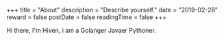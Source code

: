 +++
title = "About"
description = "Describe yourself."
date = "2019-02-28"
reward = false
postDate = false
readingTime = false
+++

Hi there, I'm Hiven, i am a Golanger Javaer Pythoner.
